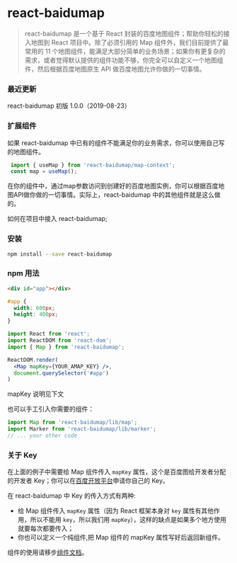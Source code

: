 # react-baidumap


> react-baidumap 是一个基于 React 封装的百度地图组件；帮助你轻松的接入地图到 React 项目中。除了必须引用的 Map 组件外，我们目前提供了最常用的 11 个地图组件，能满足大部分简单的业务场景；如果你有更复杂的需求，或者觉得默认提供的组件功能不够，你完全可以自定义一个地图组件，然后根据百度地图原生 API 做百度地图允许你做的一切事情。

### 最近更新

react-baidumap 初版 1.0.0（2019-08-23）


### 扩展组件

如果 react-baidumap 中已有的组件不能满足你的业务需求，你可以使用自己写的地图组件。
```jsx
 import { useMap } from 'react-baidumap/map-context';
 const map = useMap();
```

在你的组件中，通过map参数访问到创建好的百度地图实例，你可以根据百度地图API做你做的一切事情。实际上，react-baidumap 中的其他组件就是这么做的。


如何在项目中接入 react-baidumap;

### 安装
```sh
npm install --save react-baidumap
```

### npm 用法

```html
<div id="app"></div>
```

```css
#app {
  width: 600px;
  height: 400px;
}
```

```jsx
import React from 'react';
import ReactDOM from 'react-dom';
import { Map } from 'react-baidumap';

ReactDOM.render(
  <Map mapKey={YOUR_AMAP_KEY} />,
  document.querySelector('#app')
)
```

mapKey 说明见下文

也可以手工引入你需要的组件：

 ```jsx   
import Map from 'react-baidumap/lib/map';
import Marker from 'react-baidumap/lib/marker';
// ... your other code
 ```


### 关于 Key

在上面的例子中需要给 Map 组件传入 `mapKey` 属性，这个是百度图给开发者分配的开发者 Key；你可以在[百度开放平台](http://lbsyun.baidu.com/index.php?title=jspopular3.0/guide/getkey)申请你自己的 Key。

在 react-baidumap 中 Key 的传入方式有两种:

+ 给 Map 组件传入 `mapKey` 属性（因为 React 框架本身对 `key` 属性有其他作用，所以不能用 `key`，所以我们用 `mapKey`），这样的缺点是如果多个地方使用就要每次都要传入；
+ 你也可以定义一个纯组件,把 Map 组件的 mapKey 属性写好后返回新组件。

组件的使用请移步[组件文档](http://react-baidu-map.surge.sh/)。




